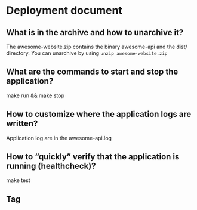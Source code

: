# Deployment document

## What is in the archive and how to unarchive it?
The awesome-website.zip contains the binary awesome-api and the dist/ directory.
You can unarchive by using `unzip awesome-website.zip`

## What are the commands to start and stop the application?
make run && make stop

## How to customize where the application logs are written?
Application log are in the awesome-api.log

## How to “quickly” verify that the application is running (healthcheck)?
make test

## Tag